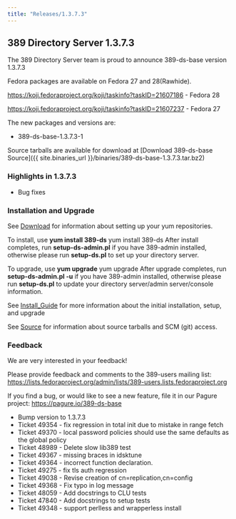 ```yaml
---
title: "Releases/1.3.7.3"
---
```


389 Directory Server 1.3.7.3
-----------------------------

The 389 Directory Server team is proud to announce 389-ds-base version 1.3.7.3

Fedora packages are available on Fedora 27 and 28(Rawhide).

<https://koji.fedoraproject.org/koji/taskinfo?taskID=21607186>   - Fedora 28

<https://koji.fedoraproject.org/koji/taskinfo?taskID=21607237>   - Fedora 27

The new packages and versions are:

-   389-ds-base-1.3.7.3-1 

Source tarballs are available for download at [Download 389-ds-base Source]({{ site.binaries_url }}/binaries/389-ds-base-1.3.7.3.tar.bz2)

### Highlights in 1.3.7.3

- Bug fixes

### Installation and Upgrade 
See [Download](../download.html) for information about setting up your yum repositories.

To install, use **yum install 389-ds** yum install 389-ds After install completes, run **setup-ds-admin.pl** if you have 389-admin installed, otherwise please run **setup-ds.pl** to set up your directory server.

To upgrade, use **yum upgrade** yum upgrade After upgrade completes, run **setup-ds-admin.pl -u** if you have 389-admin installed, otherwise please run **setup-ds.pl** to update your directory server/admin server/console information.

See [Install\_Guide](../legacy/install-guide.html) for more information about the initial installation, setup, and upgrade

See [Source](../development/source.html) for information about source tarballs and SCM (git) access.

### Feedback

We are very interested in your feedback!

Please provide feedback and comments to the 389-users mailing list: <https://lists.fedoraproject.org/admin/lists/389-users.lists.fedoraproject.org>

If you find a bug, or would like to see a new feature, file it in our Pagure project: <https://pagure.io/389-ds-base>

- Bump version to 1.3.7.3
- Ticket 49354 - fix regression in total init due to mistake in range fetch
- Ticket 49370 - local password policies should use the same defaults as the global policy
- Ticket 48989 - Delete slow lib389 test
- Ticket 49367 - missing braces in idsktune
- Ticket 49364 - incorrect function declaration.
- Ticket 49275 - fix tls auth regression
- Ticket 49038 - Revise creation of cn=replication,cn=config
- Ticket 49368 - Fix typo in log message
- Ticket 48059 - Add docstrings to CLU tests
- Ticket 47840 - Add docstrings to setup tests
- Ticket 49348 - support perlless and wrapperless install


